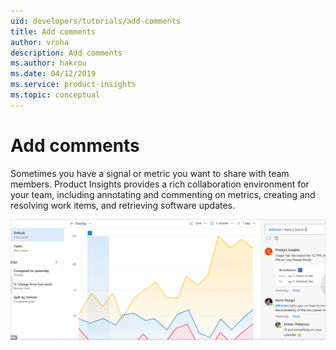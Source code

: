 ```yaml
---
uid: developers/tutorials/add-comments
title: Add comments
author: vroha
description: Add comments
ms.author: hakrou
ms.date: 04/12/2019
ms.service: product-insights
ms.topic: conceptual
---
```

# Add comments

Sometimes you have a signal or metric you want to share with team members. Product Insights provides a rich collaboration environment for your team, including annotating and commenting on metrics, creating and resolving work items, and retrieving software updates.

![How to add a comment](comments.png)

